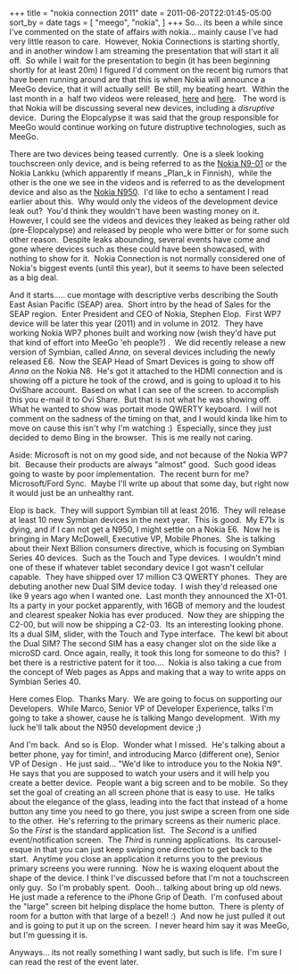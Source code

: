 +++
title = "nokia connection 2011"
date = 2011-06-20T22:01:45-05:00
sort_by = date
tags = [
  "meego",
  "nokia",
]
+++
So... its been a while since I've commented on the state of affairs with nokia... mainly cause I've had very little reason to care.  However, Nokia Connections is starting shortly, and in another window I am streaming the presentation that will start it all off.  So while I wait for the presentation to begin (it has been beginning shortly for at least 20m) I figured I'd comment on the recent big rumors that have been running around are that this is when Nokia will announce a MeeGo device, that it will actually sell!  Be still, my beating heart.  Within the last month in a  half two videos were released, [here](http://mynokiablog.com/2011/05/19/nokia-pulls-nokia-n9-teaser-vid-from-youtube/ "PocketNow article about Jesse's Girl Video") and [here](http://www.viddler.com/explore/engadget/videos/1515/ "Nokia E9? teaser").   The word is that Nokia will be discussing several new devices, including a _disruptive_ device.  During the Elopcalypse it was said that the group responsible for MeeGo would continue working on future distruptive technologies, such as MeeGo.

There are two devices being teased currently.  One is a sleek looking touchscreen only device, and is being referred to as the [Nokia N9-01](http://pocketnow.com/android/nokia-n9-first-press-shots "Nokia N9 Press Shots") or the Nokia Lankku (which apparently if means _Plan_k in Finnish),  while the other is the one we see in the videos and is referred to as the development device and also as the [Nokia N950](http://www.meegousers.com/1484/what-to-expect-from-nokia-n950/ "What to expect from the Nokia N950?").  I'd like to echo a sentament I read earlier about this.  Why would only the videos of the development device leak out?  You'd think they wouldn't have been wasting money on it.  However, I could see the videos and devices they leaked as being rather old (pre-Elopcalypse) and released by people who were bitter or for some such other reason.  Despite leaks abounding, several events have come and gone where devices such as these could have been showcased, with nothing to show for it.  Nokia Connection is not normally considered one of Nokia's biggest events (until this year), but it seems to have been selected as a big deal.

And it starts..... cue montage with descriptive verbs describing the South East Asian Pacific (SEAP) area.  Short intro by the head of Sales for the SEAP region.  Enter President and CEO of Nokia, Stephen Elop.  First WP7 device will be later this year (2011) and in volume in 2012.  They have working Nokia WP7 phones built and working now (wish they'd have put that kind of effort into MeeGo 'eh people?) .  We did recently release a new version of Symbian, called _Anna_, on several devices including the newly released E6.  Now the SEAP Head of Smart Devices is going to show off _Anna_ on the Nokia N8.  He's got it attached to the HDMI connection and is showing off a picture he took of the crowd, and is going to upload it to his OviShare account.  Based on what I can see of the screen. to accomplish this you e-mail it to Ovi Share.  But that is not what he was showing off.  What he wanted to show was portait mode QWERTY keyboard.  I will not comment on the sadness of the timing on that, and I would kinda like him to move on cause this isn't why I'm watching :)  Especially, since they just decided to demo Bing in the browser.  This is me really not caring.

Aside: Microsoft is not on my good side, and not because of the Nokia WP7 bit.  Because their products are always "almost" good.  Such good ideas going to waste by poor implementation.  The recent burn for me? Microsoft/Ford Sync.  Maybe I'll write up about that some day, but right now it would just be an unhealthy rant.

Elop is back.  They will support Symbian till at least 2016.  They will release at least 10 new Symbian devices in the next year.  This is good.  My E71x is dying, and if I can not get a N950, I might settle on a Nokia E6.  Now he is bringing in Mary McDowell, Executive VP, Mobile Phones.  She is talking about their Next Billion consumers directive, which is focusing on Symbian Series 40 devices.  Such as the Touch and Type devices.  I wouldn't mind one of these if whatever tablet secondary device I got wasn't cellular capable.  They have shipped over 17 million C3 QWERTY phones.  They are debuting another new Dual SIM device today.  I wish they'd released one like 9 years ago when I wanted one.  Last month they announced the X1-01. Its a party in your pocket apparently, with 16GB of memory and the loudest and clearest speaker Nokia has ever produced.  Now they are shipping the C2-00, but will now be shipping a C2-03.  Its an interesting looking phone.  Its a dual SIM, slider, with the Touch and Type interface.  The kewl bit about the Dual SIM? The second SIM has a easy changer slot on the side like a microSD card. Once again, really, it took this long for someone to do this?  I bet there is a restrictive patent for it too....  Nokia is also taking a cue from the concept of Web pages as Apps and making that a way to write apps on Symbian Series 40.

Here comes Elop.  Thanks Mary.  We are going to focus on supporting our Developers.  While Marco, Senior VP of Developer Experience, talks I'm going to take a shower, cause he is talking Mango development.  With my luck he'll talk about the N950 development device ;)

And I'm back.  And so is Elop.  Wonder what I missed.  He's talking about a better phone, yay for timin!, and introducing Marco (different one), Senior VP of Design .  He just said... "We'd like to introduce you to the Nokia N9".  He says that you are supposed to watch your users and it will help you create a better device.  People want a big screen and to be mobile.  So they set the goal of creating an all screen phone that is easy to use.  He talks about the elegance of the glass, leading into the fact that instead of a home button any time you need to go there, you just swipe a screen from one side to the other.  He's referring to the primary screens as their numeric place.  So the _First_ is the standard application list.  The _Second_ is a unified event/notification screen.  The _Third_ is running applications.  Its carousel-esque in that you can just keep swiping one direction to get back to the start.  Anytime you close an application it returns you to the previous primary screens you were running.  Now he is waxing eloquent about the shape of the device. I think I've discussed before that I'm not a touchscreen only guy.  So I'm probably spent.  Oooh... talking about bring up old news.  He just made a reference to the iPhone Grip of Death.  I'm confused about the "large" screen bit helping displace the home button.  There is plenty of room for a button with that large of a bezel! :)  And now he just pulled it out and is going to put it up on the screen.  I never heard him say it was MeeGo, but I'm guessing it is.

Anyways... its not really something I want sadly, but such is life.  I'm sure I can read the rest of the event later.

&nbsp;
